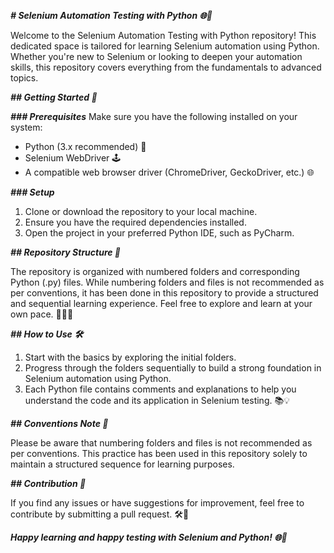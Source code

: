 _**# Selenium Automation Testing with Python 🌐🐍**_

Welcome to the Selenium Automation Testing with Python repository! This dedicated space is tailored for learning Selenium automation using Python. Whether you're new to Selenium or looking to deepen your automation skills, this repository covers everything from the fundamentals to advanced topics.

_**## Getting Started 🚀**_

_**### Prerequisites**_
Make sure you have the following installed on your system:
- Python (3.x recommended) 🐍
- Selenium WebDriver 🕹️
- A compatible web browser driver (ChromeDriver, GeckoDriver, etc.) 🌐

_**### Setup**_
1. Clone or download the repository to your local machine.
2. Ensure you have the required dependencies installed.
3. Open the project in your preferred Python IDE, such as PyCharm.

_**## Repository Structure 📂**_

The repository is organized with numbered folders and corresponding Python (.py) files. While numbering folders and files is not recommended as per conventions, it has been done in this repository to provide a structured and sequential learning experience. Feel free to explore and learn at your own pace. 🏃‍♂️💨

_**## How to Use 🛠️**_

1. Start with the basics by exploring the initial folders.
2. Progress through the folders sequentially to build a strong foundation in Selenium automation using Python.
3. Each Python file contains comments and explanations to help you understand the code and its application in Selenium testing. 📚💡

_**## Conventions Note 📌**_

Please be aware that numbering folders and files is not recommended as per conventions. This practice has been used in this repository solely to maintain a structured sequence for learning purposes.

_**## Contribution 🤝**_

If you find any issues or have suggestions for improvement, feel free to contribute by submitting a pull request. 🛠️🚀

_**Happy learning and happy testing with Selenium and Python! 🌐🐍**_
